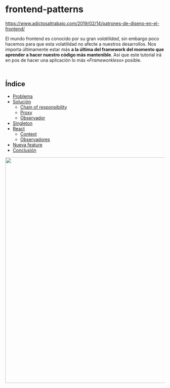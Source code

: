 # frontend-patterns

https://www.adictosaltrabajo.com/2019/02/14/patrones-de-diseno-en-el-frontend/

<div class="td-post-featured-image"></div>
        <p>El mundo frontend es conocido por su gran <em>volatilidad</em>, sin embargo poco hacemos para que esta volatilidad no afecte a nuestros desarrollos. Nos importa últimamente estar más <strong>a la última del framework del momento que aprender a hacer nuestro código más mantenible</strong>. Así que este tutorial irá en pos de hacer una aplicación lo más <em>«Frameworkless»</em> posible.</p>
<p><!-- more --></p>
<h2><a href="" name="-ndice"></a><br />
Índice</h2>
<ul>
<li><a href="https://www.adictosaltrabajo.com/2019/02/14/patrones-de-diseno-en-el-frontend/#problema">Problema</a></li>
<li><a href="https://www.adictosaltrabajo.com/2019/02/14/patrones-de-diseno-en-el-frontend/#soluci%C3%B3n">Solución</a>
<ul>
<li><a href="https://www.adictosaltrabajo.com/2019/02/14/patrones-de-diseno-en-el-frontend/#chain-of-responsibility">Chain of responsibility</a></li>
<li><a href="https://www.adictosaltrabajo.com/2019/02/14/patrones-de-diseno-en-el-frontend/#proxy">Proxy</a></li>
<li><a href="https://www.adictosaltrabajo.com/2019/02/14/patrones-de-diseno-en-el-frontend/#observador">Observador</a></li>
</ul>
</li>
<li><a href="https://www.adictosaltrabajo.com/2019/02/14/patrones-de-diseno-en-el-frontend/#singleton">Singleton</a></li>
<li><a href="https://www.adictosaltrabajo.com/2019/02/14/patrones-de-diseno-en-el-frontend/#react">React</a>
<ul>
<li><a href="https://www.adictosaltrabajo.com/2019/02/14/patrones-de-diseno-en-el-frontend/#context">Context</a></li>
<li><a href="https://www.adictosaltrabajo.com/2019/02/14/patrones-de-diseno-en-el-frontend/#observadores">Observadores</a></li>
</ul>
</li>
<li><a href="https://www.adictosaltrabajo.com/2019/02/14/patrones-de-diseno-en-el-frontend/#nueva-feature">Nueva feature</a></li>
<li><a href="https://www.adictosaltrabajo.com/2019/02/14/patrones-de-diseno-en-el-frontend/#conclusi%C3%B3n">Conclusión</a></li>
</ul>

<a href="https://www.adictosaltrabajo.com/wp-content/uploads/2019/01/samuel-zeller-34751-unsplash.jpg" data-caption=""><img width="1068" height="712" class="entry-thumb td-modal-image" src="https://www.adictosaltrabajo.com/wp-content/uploads/2019/01/samuel-zeller-34751-unsplash-1068x712.jpg" srcset="https://www.adictosaltrabajo.com/wp-content/uploads/2019/01/samuel-zeller-34751-unsplash-1068x712.jpg 1068w, https://www.adictosaltrabajo.com/wp-content/uploads/2019/01/samuel-zeller-34751-unsplash-150x100.jpg 150w, https://www.adictosaltrabajo.com/wp-content/uploads/2019/01/samuel-zeller-34751-unsplash-300x200.jpg 300w, https://www.adictosaltrabajo.com/wp-content/uploads/2019/01/samuel-zeller-34751-unsplash-768x512.jpg 768w, https://www.adictosaltrabajo.com/wp-content/uploads/2019/01/samuel-zeller-34751-unsplash-1024x683.jpg 1024w, https://www.adictosaltrabajo.com/wp-content/uploads/2019/01/samuel-zeller-34751-unsplash-696x464.jpg 696w, https://www.adictosaltrabajo.com/wp-content/uploads/2019/01/samuel-zeller-34751-unsplash-630x420.jpg 630w, https://www.adictosaltrabajo.com/wp-content/uploads/2019/01/samuel-zeller-34751-unsplash-1920x1280.jpg 1920w" sizes="(max-width: 1068px) 100vw, 1068px" alt="" title="samuel-zeller-34751-unsplash"/></a>
